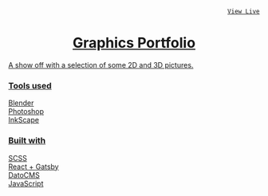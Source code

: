 
<p align="right"><code><a href="https://grafikimaster.gatsbyjs.io/">View Live</code><p>
<h1 align="center">
  Graphics Portfolio
</h1>
A show off with a selection of some 2D and 3D pictures.
<h3>Tools used</h3>
Blender   <br>
Photoshop <br>
InkScape  <br>

<h3>Built with</h3>
SCSS            <br>
React + Gatsby  <br>
DatoCMS         <br>
JavaScript      <br>

